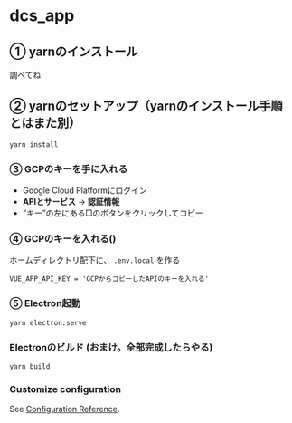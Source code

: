 # dcs_app

## ① yarnのインストール
調べてね

## ② yarnのセットアップ（yarnのインストール手順とはまた別）
```
yarn install
```

### ③ GCPのキーを手に入れる
* Google Cloud Platformにログイン
* **APIとサービス** → **認証情報**
* ”キー”の左にある□のボタンをクリックしてコピー

### ④ GCPのキーを入れる()
ホームディレクトリ配下に、 `.env.local` を作る
```
VUE_APP_API_KEY = 'GCPからコピーしたAPIのキーを入れる'
```

### ⑤ Electron起動
```
yarn electron:serve
```


### Electronのビルド (おまけ。全部完成したらやる) 
```
yarn build
```

### Customize configuration
See [Configuration Reference](https://cli.vuejs.org/config/).

